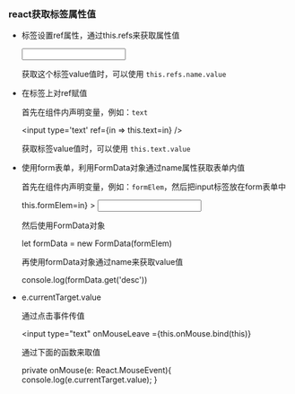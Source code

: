 ### react获取标签属性值

- 标签设置ref属性，通过this.refs来获取属性值

    <input type='text' ref='name' />
  
  获取这个标签value值时，可以使用 `this.refs.name.value`

- 在标签上对ref赋值

  首先在组件内声明变量，例如：`text`

    <input type='text' ref={in => this.text=in} />

  获取标签value值时，可以使用 `this.text.value`

- 使用form表单，利用FormData对象通过name属性获取表单内值

  首先在组件内声明变量，例如：`formElem`，然后把input标签放在form表单中

    <form ref={in => this.formElem=in} >
      <input type='text' name='desc' />
    </form>

  然后使用FormData对象

    let formData = new FormData(formElem)

  再使用formData对象通过name来获取value值

    console.log(formData.get('desc'))

- e.currentTarget.value

  通过点击事件传值

    <input type="text" onMouseLeave ={this.onMouse.bind(this)}

  通过下面的函数来取值

    private onMouse(e: React.MouseEvent<any>){
      console.log(e.currentTarget.value);
    }
